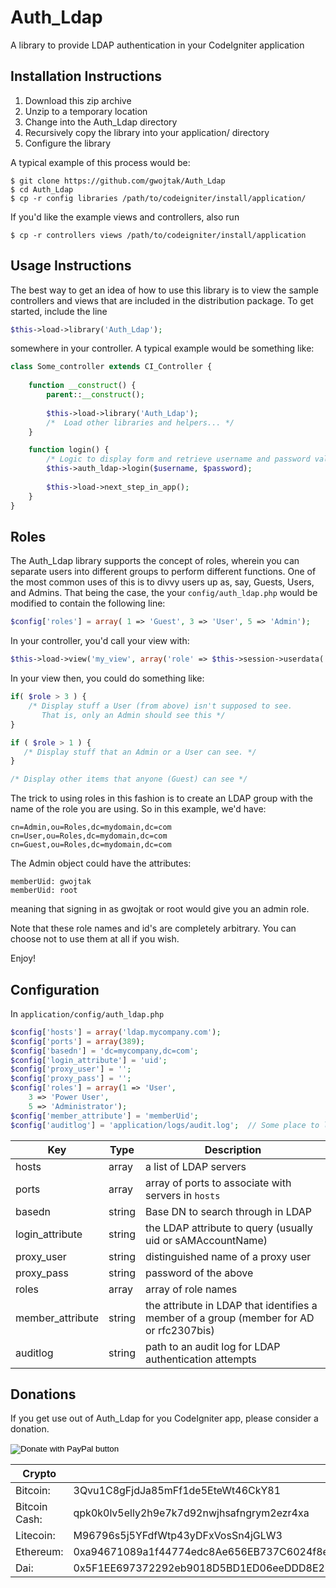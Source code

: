 # Auth_Ldap
A library to provide LDAP authentication in your CodeIgniter application

## Installation Instructions
1. Download this zip archive
2. Unzip to a temporary location
3. Change into the Auth_Ldap directory
4. Recursively copy the library into your application/ directory
5. Configure the library

A typical example of this process would be:

```
$ git clone https://github.com/gwojtak/Auth_Ldap
$ cd Auth_Ldap
$ cp -r config libraries /path/to/codeigniter/install/application/
```
If you'd like the example views and controllers, also run
```
$ cp -r controllers views /path/to/codeigniter/install/application
```

## Usage Instructions
The best way to get an idea of how to use this library is to view the sample
controllers and views that are included in the distribution package.  To get 
started, include the line 

```php
$this->load->library('Auth_Ldap');
```

somewhere in your controller.  A typical example would be something like:

```php
class Some_controller extends CI_Controller {
    
    function __construct() {
        parent::__construct();
        
        $this->load->library('Auth_Ldap');
        /*  Load other libraries and helpers... */
    }

    function login() {
        /* Logic to display form and retrieve username and password values */
        $this->auth_ldap->login($username, $password);
     
        $this->load->next_step_in_app();
    }
}
```

## Roles
The Auth_Ldap library supports the concept of roles, wherein you can separate 
users into different groups to perform different functions.  One of the most
common uses of this is to divvy users up as, say, Guests, Users, and Admins.
That being the case, the your `config/auth_ldap.php` would be modified to contain
the following line:

```php
$config['roles'] = array( 1 => 'Guest', 3 => 'User', 5 => 'Admin');
```

In your controller, you'd call your view with:
```php
$this->load->view('my_view', array('role' => $this->session->userdata('role'));
```

In your view then, you could do something like:

```php
if( $role > 3 ) {
    /* Display stuff a User (from above) isn't supposed to see.
       That is, only an Admin should see this */
}

if ( $role > 1 ) {
   /* Display stuff that an Admin or a User can see. */
}

/* Display other items that anyone (Guest) can see */
```

The trick to using roles in this fashion is to create an LDAP group with the 
name of the role you are using.  So in this example, we'd have:

```
cn=Admin,ou=Roles,dc=mydomain,dc=com
cn=User,ou=Roles,dc=mydomain,dc=com
cn=Guest,ou=Roles,dc=mydomain,dc=com
```

The Admin object could have the attributes:

```
memberUid: gwojtak
memberUid: root
```
meaning that signing in as gwojtak or root would give you an admin role.

Note that these role names and id's are completely arbitrary.  You can choose
not to use them at all if you wish.
 
Enjoy!

## Configuration
In `application/config/auth_ldap.php`

```php
$config['hosts'] = array('ldap.mycompany.com');
$config['ports'] = array(389);
$config['basedn'] = 'dc=mycompany,dc=com';
$config['login_attribute'] = 'uid';
$config['proxy_user'] = '';
$config['proxy_pass'] = '';
$config['roles'] = array(1 => 'User', 
    3 => 'Power User',
    5 => 'Administrator');
$config['member_attribute'] = 'memberUid';
$config['auditlog'] = 'application/logs/audit.log';  // Some place to log attempted logins (separate from message log)
```
| Key              | Type   | Description                                                                             |
|------------------|--------|-----------------------------------------------------------------------------------------|
| hosts            | array  | a list of LDAP servers                                                                  |
| ports            | array  | array of ports to associate with servers in `hosts`                                     |
| basedn           | string | Base DN to search through in LDAP                                                       |
| login_attribute  | string | the LDAP attribute to query (usually uid or sAMAccountName)                             |
| proxy_user       | string | distinguished name of a proxy user                                                      |
| proxy_pass       | string | password of the above                                                                   |
| roles            | array  | array of role names                                                                     |
| member_attribute | string | the attribute in LDAP that identifies a member of a group (member for AD or rfc2307bis) |
| auditlog         | string | path to an audit log for LDAP authentication attempts                                   |

## Donations
If you get use out of Auth_Ldap for you CodeIgniter app, please consider a donation.

<form action="https://www.paypal.com/cgi-bin/webscr" method="post" target="_top">
<input type="hidden" name="cmd" value="_s-xclick" />
<input type="hidden" name="hosted_button_id" value="6FJA9FKMA7CTA" />
<input type="image" src="https://www.paypalobjects.com/en_US/i/btn/btn_donate_LG.gif" border="0" name="submit" title="PayPal - The safer, easier way to pay online!" alt="Donate with PayPal button" />
<img alt="" border="0" src="https://www.paypal.com/en_US/i/scr/pixel.gif" width="1" height="1" />
</form>

| Crypto        |                                            |
|---------------|--------------------------------------------|
| Bitcoin:      | 3Qvu1C8gFjdJa85mFf1de5EteWt46CkY81         |
| Bitcoin Cash: | qpk0k0lv5elly2h9e7k7d92nwjhsafngrym2ezr4xa |
| Litecoin:     | M96796s5j5YFdfWtp43yDFxVosSn4jGLW3         |
| Ethereum:     | 0xa94671089a1f44774edc8Ae656EB737C6024f8e2 |
| Dai:          | 0x5F1EE697372292eb9018D5BD1ED06eeDDD8E2459 |
